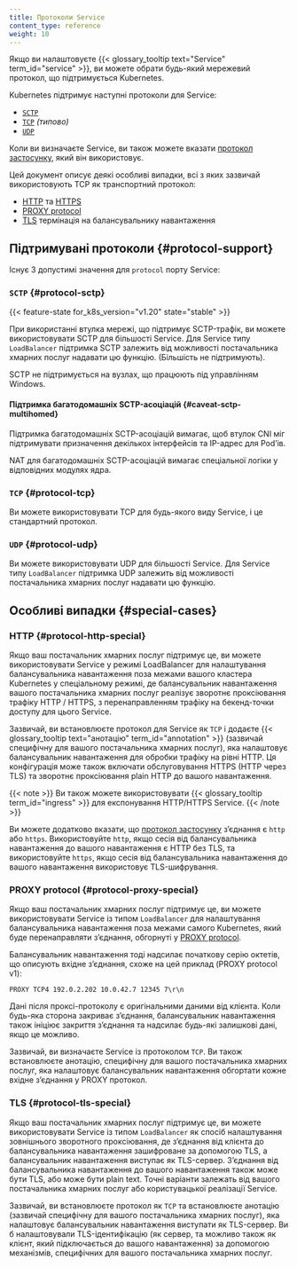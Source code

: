 ```yaml
---
title: Протоколи Service
content_type: reference
weight: 10
---
```


<!-- overview -->
Якщо ви налаштовуєте {{< glossary_tooltip text="Service" term_id="service" >}}, ви можете обрати будь-який мережевий протокол, що підтримується Kubernetes.

Kubernetes підтримує наступні протоколи для Service:

- [`SCTP`](#protocol-sctp)
- [`TCP`](#protocol-tcp) _(типово)_
- [`UDP`](#protocol-udp)

Коли ви визначаєте Service, ви також можете вказати [протокол застосунку](/uk/docs/concepts/services-networking/service/#application-protocol), який він використовує.

Цей документ описує деякі особливі випадки, всі з яких зазвичай використовують TCP як транспортний протокол:

- [HTTP](#protocol-http-special) та [HTTPS](#protocol-http-special)
- [PROXY protocol](#protocol-proxy-special)
- [TLS](#protocol-tls-special) термінація на балансувальнику навантаження

<!-- body -->

## Підтримувані протоколи {#protocol-support}

Існує 3 допустимі значення для `protocol` порту Service:

### `SCTP` {#protocol-sctp}

{{< feature-state for_k8s_version="v1.20" state="stable" >}}

При використанні втулка мережі, що підтримує SCTP-трафік, ви можете використовувати SCTP для більшості Service. Для Service типу `LoadBalancer` підтримка SCTP залежить від можливості постачальника хмарних послуг надавати цю функцію. (Більшість не підтримують).

SCTP не підтримується на вузлах, що працюють під управлінням Windows.

#### Підтримка багатодомашніх SCTP-асоціацій {#caveat-sctp-multihomed}

Підтримка багатодомашніх SCTP-асоціацій вимагає, щоб втулок CNI міг підтримувати призначення декількох інтерфейсів та IP-адрес для Podʼів.

NAT для багатодомашніх SCTP-асоціацій вимагає спеціальної логіки у відповідних модулях ядра.

### `TCP` {#protocol-tcp}

Ви можете використовувати TCP для будь-якого виду Service, і це стандартний протокол.

### `UDP` {#protocol-udp}

Ви можете використовувати UDP для більшості Service. Для Service типу `LoadBalancer` підтримка UDP залежить від можливості постачальника хмарних послуг надавати цю функцію.

## Особливі випадки {#special-cases}

### HTTP {#protocol-http-special}

Якщо ваш постачальник хмарних послуг підтримує це, ви можете використовувати Service у режимі LoadBalancer для налаштування балансувальника навантаження поза межами вашого кластера Kubernetes у спеціальному режимі, де балансувальник навантаження вашого постачальника хмарних послуг реалізує зворотнє проксіювання трафіку HTTP / HTTPS, з перенаправленням трафіку на бекенд-точки доступу для цього Service.

Зазвичай, ви встановлюєте протокол для Service як `TCP` і додаєте {{< glossary_tooltip text="анотацію" term_id="annotation" >}} (зазвичай специфічну для вашого постачальника хмарних послуг), яка налаштовує балансувальник навантаження для обробки трафіку на рівні HTTP. Ця конфігурація може також включати обслуговування HTTPS (HTTP через TLS) та зворотнє проксіювання plain HTTP до вашого навантаження.

{{< note >}}
Ви також можете використовувати {{< glossary_tooltip term_id="ingress" >}} для експонування HTTP/HTTPS Service.
{{< /note >}}

Ви можете додатково вказати, що [протокол застосунку](/uk/docs/concepts/services-networking/service/#application-protocol) зʼєднання є `http` або `https`. Використовуйте `http`, якщо сесія від балансувальника навантаження до вашого навантаження є HTTP без TLS, та використовуйте `https`, якщо сесія від балансувальника навантаження до вашого навантаження використовує TLS-шифрування.

### PROXY protocol {#protocol-proxy-special}

Якщо ваш постачальник хмарних послуг підтримує це, ви можете використовувати Service із типом `LoadBalancer` для налаштування балансувальника навантаження поза межами самого Kubernetes, який буде перенаправляти зʼєднання, обгорнуті у
[PROXY protocol](https://www.haproxy.org/download/2.5/doc/proxy-protocol.txt).

Балансувальник навантаження тоді надсилає початкову серію октетів, що описують
вхідне зʼєднання, схоже на цей приклад (PROXY protocol v1):

```none
PROXY TCP4 192.0.2.202 10.0.42.7 12345 7\r\n
```

Дані після проксі-протоколу є оригінальними даними від клієнта. Коли будь-яка сторона закриває зʼєднання, балансувальник навантаження також ініціює закриття зʼєднання та надсилає будь-які залишкові дані, якщо це можливо.

Зазвичай, ви визначаєте Service із протоколом `TCP`. Ви також встановлюєте анотацію, специфічну для вашого постачальника хмарних послуг, яка налаштовує балансувальник навантаження обгортати кожне вхідне зʼєднання у PROXY протокол.

### TLS {#protocol-tls-special}

Якщо ваш постачальник хмарних послуг підтримує це, ви можете використовувати Service із типом `LoadBalancer` як спосіб налаштування зовнішнього зворотного проксіювання, де зʼєднання від клієнта до балансувальника навантаження зашифроване за допомогою TLS, а балансувальник навантаження виступає як TLS-сервер. Зʼєднання від балансувальника навантаження до вашого навантаження також може бути TLS, або може бути plain text. Точні варіанти залежать від вашого постачальника хмарних послуг або користувацької реалізації Service.

Зазвичай, ви встановлюєте протокол як `TCP` та встановлюєте анотацію (зазвичай специфічну для вашого постачальника хмарних послуг), яка налаштовує балансувальник навантаження виступати як TLS-сервер. Ви б налаштовували TLS-ідентифікацію (як сервер, та можливо також як клієнт, який підключається до вашого навантаження) за допомогою механізмів, специфічних для вашого постачальника хмарних послуг.
